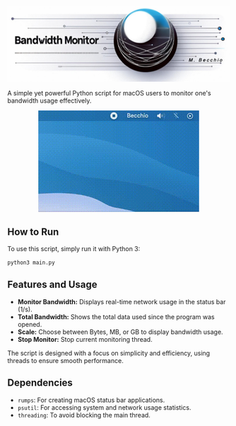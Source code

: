 ![Banner Placeholder](Static/bandwidth_monitor_banner.jpg)
<!-- banner -->

A simple yet powerful Python script for macOS users to monitor one's bandwidth usage effectively.

<!-- GIF. -->
<p align="center">
  <img src="Static/preview.gif" alt="animated" />
</p>

## How to Run
To use this script, simply run it with Python 3:

```bash
python3 main.py
```

## Features and Usage
- **Monitor Bandwidth:** Displays real-time network usage in the status bar (1/s).
- **Total Bandwidth:** Shows the total data used since the program was opened.
- **Scale:** Choose between Bytes, MB, or GB to display bandwidth usage.
- **Stop Monitor:** Stop current monitoring thread.

The script is designed with a focus on simplicity and efficiency, using threads to ensure smooth performance.

## Dependencies
- `rumps`: For creating macOS status bar applications.
- `psutil`: For accessing system and network usage statistics.
- `threading`: To avoid blocking the main thread.

<br><br><br><br>
